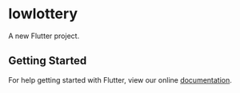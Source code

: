 # lowlottery

A new Flutter project.

## Getting Started

For help getting started with Flutter, view our online
[documentation](https://flutter.io/).
